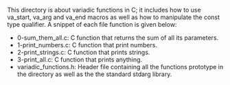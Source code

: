 This directory is about variadic functions in C; it includes how to use va_start, va_arg and va_end macros as well as how to manipulate the const type qualifier.
A snippet of each file function is given below:

- 0-sum_them_all.c: C function that returns the sum of all its parameters.
- 1-print_numbers.c: C function that print numbers.
- 2-print_strings.c: C function that prints strings.
- 3-print_all.c: C function that prints anything.
- variadic_functions.h: Header file containing all the functions prototype in the directory as well as the the standard stdarg library.
